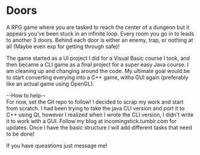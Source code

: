 # Doors
A RPG game where you are tasked to reach the center of a dungeon but it appears you've been stuck in an infinite loop. Every room you go in to leads to another 3 doors. Behind each door is either an enemy, trap, or nothing at all (Maybe even exp for getting through safe)! 

The game started as a UI project I did for a Visual Basic course I took, and then became a CLI game as a final project for a super easy Java course. I am cleaning up and changing around the code. My ultimate goal would be to start converting everying into a C++ game, witha GUI again (preferably like an actual game using OpenGL).

--How to help--<br>
For now, set the Git repo to follow! I decided to scrap my work and start from scratch. I had been trying to take the java CLI version and port it to C++ using Qt, however I realized when I wrote the CLI version, I didn't write it to work with a GUI. Follow my blog at incomingstick.tumblr.com for updates. Once I have the basic structure I will add different tasks that need to be done!

If you have queastions just message me!
